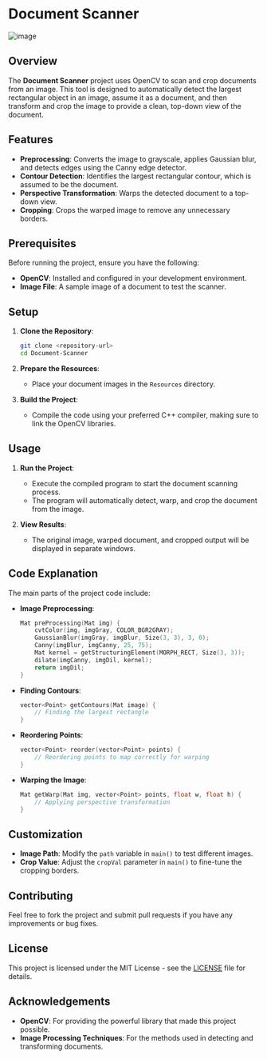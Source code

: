 
# Document Scanner
![image](https://github.com/user-attachments/assets/a9397f9c-ec35-43de-9e81-108e52c4f377)


## Overview
The **Document Scanner** project uses OpenCV to scan and crop documents from an image. This tool is designed to automatically detect the largest rectangular object in an image, assume it as a document, and then transform and crop the image to provide a clean, top-down view of the document.

## Features
- **Preprocessing**: Converts the image to grayscale, applies Gaussian blur, and detects edges using the Canny edge detector.
- **Contour Detection**: Identifies the largest rectangular contour, which is assumed to be the document.
- **Perspective Transformation**: Warps the detected document to a top-down view.
- **Cropping**: Crops the warped image to remove any unnecessary borders.

## Prerequisites
Before running the project, ensure you have the following:
- **OpenCV**: Installed and configured in your development environment.
- **Image File**: A sample image of a document to test the scanner.

## Setup

1. **Clone the Repository**:
    ```bash
    git clone <repository-url>
    cd Document-Scanner
    ```

2. **Prepare the Resources**:
   - Place your document images in the `Resources` directory.

3. **Build the Project**:
   - Compile the code using your preferred C++ compiler, making sure to link the OpenCV libraries.

## Usage

1. **Run the Project**:
   - Execute the compiled program to start the document scanning process.
   - The program will automatically detect, warp, and crop the document from the image.

2. **View Results**:
   - The original image, warped document, and cropped output will be displayed in separate windows.

## Code Explanation

The main parts of the project code include:

- **Image Preprocessing**:
  ```cpp
  Mat preProcessing(Mat img) {
      cvtColor(img, imgGray, COLOR_BGR2GRAY);
      GaussianBlur(imgGray, imgBlur, Size(3, 3), 3, 0);
      Canny(imgBlur, imgCanny, 25, 75);
      Mat kernel = getStructuringElement(MORPH_RECT, Size(3, 3));
      dilate(imgCanny, imgDil, kernel);
      return imgDil;
  }
  ```

- **Finding Contours**:
  ```cpp
  vector<Point> getContours(Mat image) {
      // Finding the largest rectangle
  }
  ```

- **Reordering Points**:
  ```cpp
  vector<Point> reorder(vector<Point> points) {
      // Reordering points to map correctly for warping
  }
  ```

- **Warping the Image**:
  ```cpp
  Mat getWarp(Mat img, vector<Point> points, float w, float h) {
      // Applying perspective transformation
  }
  ```

## Customization
- **Image Path**: Modify the `path` variable in `main()` to test different images.
- **Crop Value**: Adjust the `cropVal` parameter in `main()` to fine-tune the cropping borders.

## Contributing
Feel free to fork the project and submit pull requests if you have any improvements or bug fixes.

## License
This project is licensed under the MIT License - see the [LICENSE](LICENSE) file for details.

## Acknowledgements
- **OpenCV**: For providing the powerful library that made this project possible.
- **Image Processing Techniques**: For the methods used in detecting and transforming documents.


